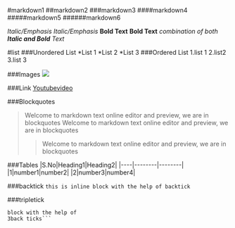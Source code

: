 #markdown1
##markdown2
###markdown3
####markdown4
#####markdown5
######markdown6

*Italic/Emphasis*
_Italic/Emphasis_
**Bold Text**
__Bold Text__
*combination of both **Italic and Bold** Text*

#list
###Unordered List
*List 1
*List 2
*List 3
###Ordered List
1.list 1
2.list2
3.list 3

###Images
![](https://img-s-msn-com.akamaized.net/tenant/amp/entityid/AA15dcer?w=300&h=157&q=60&m=6&f=jpg&u=t)

###Link
[Youtubevideo](https://youtu.be/JZK1MZwUyUU)

###Blockquotes
>Welcome to markdown text online editor and preview, we are in blockquotes
Welcome to markdown text online editor and preview, we are in blockquotes
>>Welcome to markdown text online editor and preview, we are in blockquotes

###Tables
|S.No|Heading1|Heading2|
|----|--------|--------|
|1|number1|number2|
|2|number3|number4|

###backtick
`this is inline block with the help of backtick`

###tripletick
```This is triple line
block with the help of 
3back ticks```
